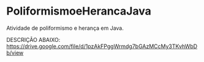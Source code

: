 # PoliformismoeHerancaJava
Atividade de poliformismo e herança em Java.

  DESCRIÇÃO ABAIXO:
https://drive.google.com/file/d/1pzAkFPggWrmdg7bGAzMCcMy3TKvhWbDb/view
